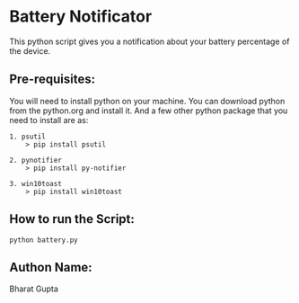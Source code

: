 # Battery Notificator

This python script gives you a notification about your battery percentage of the device.

## Pre-requisites:

You will need to install python on your machine. You can download python from the python.org and install it.
And a few other python package that you need to install are as:

    1. psutil
        > pip install psutil

    2. pynotifier
        > pip install py-notifier

    3. win10toast
        > pip install win10toast

## How to run the Script:

    python battery.py

## Authon Name:

Bharat Gupta
